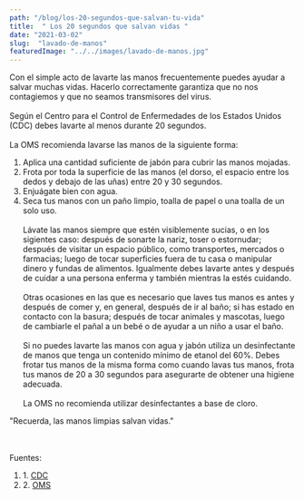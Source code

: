 ```yaml
---
path: "/blog/los-20-segundos-que-salvan-tu-vida"
title:  " Los 20 segundos que salvan vidas " 
date: "2021-03-02"
slug:  "lavado-de-manos"
featuredImage: "../../images/lavado-de-manos.jpg"
---
```

Con el simple acto de lavarte las manos frecuentemente  puedes ayudar a salvar muchas vidas. Hacerlo correctamente garantiza que no nos contagiemos y que no seamos transmisores del virus. <br/> <br/> 
 Según el Centro para el Control de Enfermedades de los Estados Unidos (CDC) debes lavarte al menos durante 20 segundos. 
<br/> <br/>La OMS recomienda lavarse las manos de la siguiente forma: <br/> 
1. Aplica una cantidad suficiente de jabón para cubrir las manos mojadas. <br/>
2. Frota por toda la superficie de las manos (el dorso, el espacio entre los dedos y debajo de las uñas) entre 20 y 30 segundos. <br/>
3. Enjuágate bien con agua. <br/>
4. Seca tus manos con un paño limpio, toalla de papel o una toalla de un solo uso. <br/> <br/>
Lávate las manos siempre que estén visiblemente sucias, o en los sigientes caso: después de sonarte la nariz, toser o estornudar;  después de visitar un espacio público, como transportes, mercados o farmacias; luego de tocar superficies fuera de tu casa o manipular dinero y fundas de alimentos. Igualmente debes lavarte antes y después de cuidar a una persona enferma y también mientras la estés cuidando. <br/> <br/>
Otras ocasiones en las que es necesario que laves tus manos es antes y después de comer y, en general, después de ir al baño; si has estado en contacto con la basura; después de tocar animales y mascotas, luego de cambiarle el pañal a un bebé o de ayudar a un niño a usar el baño. <br/> <br/> 
Si no puedes lavarte las manos con agua y jabón utiliza un desinfectante de manos que tenga un contenido mínimo de etanol del 60%. Debes frotar tus manos de la misma forma como cuando lavas tus manos, frota tus manos de 20 a 30 segundos para asegurarte de obtener una higiene adecuada.<br/> <br/>
La OMS no recomienda utilizar desinfectantes a base de cloro. 


<div class= " italic font-semibold text-center  text-xl">
<p className=" italic font-semibold text-center  text-xl ">"Recuerda, las manos limpias salvan vidas." </p> </div>
 <br/> <br/>
Fuentes: <ol>
<li> 1. <a href= "https://www.cdc.gov/handwashing/esp/when-how-handwashing.html#:~:text=Para%20prevenir%20la%20propagaci%C3%B3n%20de,la%20nariz%20o%20la%20boca"> CDC </a>  </li>
<li> 2. <a href= "https://www.who.int/gpsc/5may/Hand_Hygiene_Why_How_and_When_Brochure.pdf " > OMS </a> </li>
</0l>

